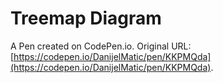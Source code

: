 # Treemap Diagram

A Pen created on CodePen.io. Original URL: [https://codepen.io/DanijelMatic/pen/KKPMQda](https://codepen.io/DanijelMatic/pen/KKPMQda).


